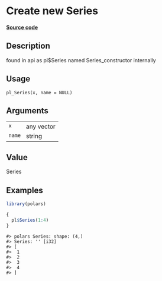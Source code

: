 

# Create new Series

[**Source code**](https://github.com/pola-rs/r-polars/tree/main/R/series__series.R#L66)

## Description

found in api as pl$Series named Series_constructor internally

## Usage

<pre><code class='language-R'>pl_Series(x, name = NULL)
</code></pre>

## Arguments

<table>
<tr>
<td style="white-space: nowrap; font-family: monospace; vertical-align: top">
<code id="pl_Series_:_x">x</code>
</td>
<td>
any vector
</td>
</tr>
<tr>
<td style="white-space: nowrap; font-family: monospace; vertical-align: top">
<code id="pl_Series_:_name">name</code>
</td>
<td>
string
</td>
</tr>
</table>

## Value

Series

## Examples

``` r
library(polars)

{
  pl$Series(1:4)
}
```

    #> polars Series: shape: (4,)
    #> Series: '' [i32]
    #> [
    #>  1
    #>  2
    #>  3
    #>  4
    #> ]
